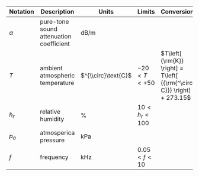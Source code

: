 Notation | Description | Units | Limits | Conversion
--- | --- | --- | --- | ---
$\alpha$ | pure-tone sound attenuation coefficient | $\text{dB/m}$
$T$ | ambient atmospheric temperature | $^{\\circ}\text{C}$ | $-20 < T < +50$ | $T\left[ {\rm{K}} \right] = T\left[ {{\rm{^\circ C}}} \right] + 273.15$ 
$h_{r}$ | relative humidity | $\text{\%}$ | $10 < h_{r} < 100$
$p_{a}$ | atmosperica pressure | $\text{kPa}$
$f$ | frequency | $\text{kHz}$ | $0.05 < f < 10$